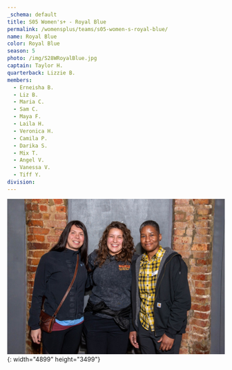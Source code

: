 ```yaml
---
_schema: default
title: S05 Women's+ - Royal Blue
permalink: /womensplus/teams/s05-women-s-royal-blue/
name: Royal Blue
color: Royal Blue
season: 5
photo: /img/S28WRoyalBlue.jpg
captain: Taylor H.
quarterback: Lizzie B.
members:
  - Erneisha B.
  - Liz B.
  - Maria C.
  - Sam C.
  - Maya F.
  - Laila H.
  - Veronica H.
  - Camila P.
  - Darika S.
  - Mix T.
  - Angel V.
  - Vanessa V.
  - Tiff Y.
division:
---
```

![](/img/da2-7095.jpg){: width="4899" height="3499"}